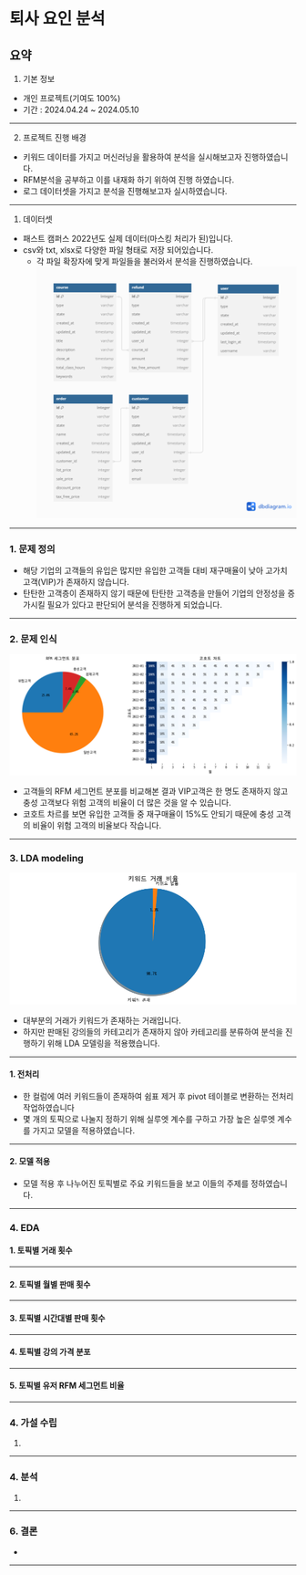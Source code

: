 퇴사 요인 분석
==============

요약
--------------------------------------
1. 기본 정보
- 개인 프로젝트(기여도 100%)
- 기간 : 2024.04.24 ~ 2024.05.10
***
2. 프로젝트 진행 배경
- 키워드 데이터를 가지고 머신러닝을 활용하여 분석을 실시해보고자 진행하였습니다.
- RFM분석을 공부하고 이를 내재화 하기 위하여 진행 하였습니다.
- 로그 데이터셋을 가지고 분석을 진행해보고자 실시하였습니다.
***


1. 데이터셋
- 패스트 캠퍼스 2022년도 실제 데이터(마스킹 처리가 된)입니다.
- csv와 txt, xlsx로 다양한 파일 형태로 저장 되어있습니다.
  - 각 파일 확장자에 맞게 파일들을 불러와서 분석을 진행하였습니다.
![alt text](image/data.png)

***
### 1. 문제 정의
- 해당 기업의 고객들의 유입은 많지만 유입한 고객들 대비 재구매율이 낮아 고가치 고객(VIP)가 존재하지 않습니다.
- 탄탄한 고객층이 존재하지 않기 때문에 탄탄한 고객층을 만들어 기업의 안정성을 증가시킬 필요가 있다고 판단되어 분석을 진행하게 되었습니다.

***
### 2. 문제 인식
![alt text](image/dash1.png)
- 고객들의 RFM 세그먼트 분포를 비교해본 결과 VIP고객은 한 명도 존재하지 않고 충성 고객보다 위험 고객의 비율이 더 많은 것을 알 수 있습니다.
- 코호트 차르를 보면 유입한 고객들 중 재구매율이 15%도 안되기 때문에 충성 고객의 비율이 위험 고객의 비율보다 작습니다.

-------

### 3. LDA modeling
![alt text](image/pie1.png)
- 대부분의 거래가 키워드가 존재하는 거래입니다.
- 하지만 판매된 강의들의 카테고리가 존재하지 않아 카테고리를 분류하여 분석을 진행하기 위해 LDA 모델링을 적용했습니다.
----- 
#### 1. 전처리
- 한 컬럼에 여러 키워드들이 존재하여 쉼표 제거 후 pivot 테이블로 변환하는 전처리 작업하였습니다
- 몇 개의 토픽으로 나눌지 정하기 위해 실루엣 계수를 구하고 가장 높은 실루엣 계수를 가지고 모델을 적용하였습니다.

-------
#### 2. 모델 적용 
- 모델 적용 후 나누어진 토픽별로 주요 키워드들을 보고 이들의 주제를 정하였습니다.
------ 

### 4. EDA
#### 1. 토픽별 거래 횟수

----
#### 2. 토픽별 월별 판매 횟수

----
#### 3. 토픽별 시간대별 판매 횟수

----
#### 4. 토픽별 강의 가격 분포

----
#### 5. 토픽별 유저 RFM 세그먼트 비율
----

### 4. 가설 수립
1. 
---------
### 4. 분석

1. 



----------

### 6. 결론
- 
-----
